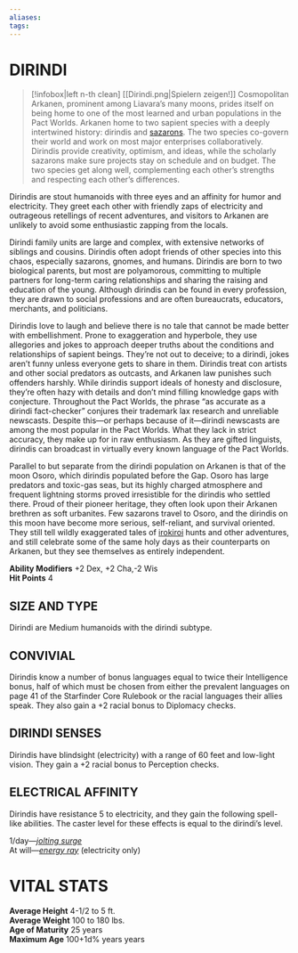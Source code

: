 ```yaml
---
aliases: 
tags: 
---
```

# DIRINDI
> [!infobox|left n-th clean]
>  [[Dirindi.png|Spielern zeigen!]]
> Cosmopolitan Arkanen, prominent among Liavara’s many moons, prides itself on being home to one of the most learned and urban populations in the Pact Worlds. Arkanen home to two sapient species with a deeply intertwined history: dirindis and [sazarons](https://aonsrd.com/Races.aspx?ItemName=Sazaron). The two species co-govern their world and work on most major enterprises collaboratively. Dirindis provide creativity, optimism, and ideas, while the scholarly sazarons make sure projects stay on schedule and on budget. The two species get along well, complementing each other’s strengths and respecting each other’s differences.  
  
Dirindis are stout humanoids with three eyes and an affinity for humor and electricity. They greet each other with friendly zaps of electricity and outrageous retellings of recent adventures, and visitors to Arkanen are unlikely to avoid some enthusiastic zapping from the locals.  
  
Dirindi family units are large and complex, with extensive networks of siblings and cousins. Dirindis often adopt friends of other species into this chaos, especially sazarons, gnomes, and humans. Dirindis are born to two biological parents, but most are polyamorous, committing to multiple partners for long-term caring relationships and sharing the raising and education of the young. Although dirindis can be found in every profession, they are drawn to social professions and are often bureaucrats, educators, merchants, and politicians.  
  
Dirindis love to laugh and believe there is no tale that cannot be made better with embellishment. Prone to exaggeration and hyperbole, they use allegories and jokes to approach deeper truths about the conditions and relationships of sapient beings. They’re not out to deceive; to a dirindi, jokes aren’t funny unless everyone gets to share in them. Dirindis treat con artists and other social predators as outcasts, and Arkanen law punishes such offenders harshly. While dirindis support ideals of honesty and disclosure, they’re often hazy with details and don’t mind filling knowledge gaps with conjecture. Throughout the Pact Worlds, the phrase “as accurate as a dirindi fact-checker” conjures their trademark lax research and unreliable newscasts. Despite this—or perhaps because of it—dirindi newscasts are among the most popular in the Pact Worlds. What they lack in strict accuracy, they make up for in raw enthusiasm. As they are gifted linguists, dirindis can broadcast in virtually every known language of the Pact Worlds.  
  
Parallel to but separate from the dirindi population on Arkanen is that of the moon Osoro, which dirindis populated before the Gap. Osoro has large predators and toxic-gas seas, but its highly charged atmosphere and frequent lightning storms proved irresistible for the dirindis who settled there. Proud of their pioneer heritage, they often look upon their Arkanen brethren as soft urbanites. Few sazarons travel to Osoro, and the dirindis on this moon have become more serious, self-reliant, and survival oriented. They still tell wildly exaggerated tales of [irokiroi](https://aonsrd.com/AlienDisplay.aspx?ItemName=Irokiroi&Category=Irokiroi) hunts and other adventures, and still celebrate some of the same holy days as their counterparts on Arkanen, but they see themselves as entirely independent.  
  
**Ability Modifiers** +2 Dex, +2 Cha,-2 Wis  
**Hit Points** 4

## SIZE AND TYPE

Dirindi are Medium humanoids with the dirindi subtype.  

## CONVIVIAL

Dirindis know a number of bonus languages equal to twice their Intelligence bonus, half of which must be chosen from either the prevalent languages on page 41 of the Starfinder Core Rulebook or the racial languages their allies speak. They also gain a +2 racial bonus to Diplomacy checks.  

## DIRINDI SENSES

Dirindis have blindsight (electricity) with a range of 60 feet and low-light vision. They gain a +2 racial bonus to Perception checks.  

## ELECTRICAL AFFINITY

Dirindis have resistance 5 to electricity, and they gain the following spell-like abilities. The caster level for these effects is equal to the dirindi’s level.  
  
1/day—[_jolting surge_](https://aonsrd.com/SpellDisplay.aspx?ItemName=jolting%20surge)   
At will—[_energy ray_](https://aonsrd.com/SpellDisplay.aspx?ItemName=energy%20ray) (electricity only)

# VITAL STATS

**Average Height** 4-1/2 to 5 ft.   
**Average Weight** 100 to 180 lbs.   
**Age of Maturity** 25 years  
**Maximum Age** 100+1d% years years
